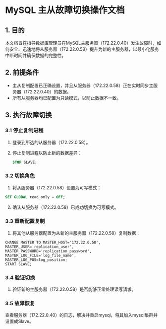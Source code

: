 





# MySQL 主从故障切换操作文档

## 1. 目的

​    本文档旨在指导数据库管理员在MySQL主服务器（172.22.0.40）发生故障时，如何安全、迅速地将从服务器（172.22.0.58）提升为新的主服务器，以最小化服务中断时间并确保数据的完整性。

## 2. 前提条件

- 主从复制配置已正确设置，并且从服务器（172.22.0.58）正在实时同步主服务器（172.22.0.40）的数据。
- 所有从服务器均已配置为只读模式，以防止数据不一致。

## 3. 执行故障切换

### 3.1 停止复制进程

1. 登录到所选的从服务器（172.22.0.58）。

2. 停止复制进程以防止新的数据差异：

   ```sql
   STOP SLAVE;
   ```

### 3.2 切换角色

1. 将从服务器（172.22.0.58）设置为可写模式：

```sql
SET GLOBAL read_only = OFF;
```

2. 确认从服务器（172.22.0.58）已成功切换为可写模式。

### 3.3 重新配置复制

1. 将其他从服务器配置为从新的主服务器（172.22.0.58）复制数据：

```
CHANGE MASTER TO MASTER_HOST='172.22.0.58', 
MASTER_USER='replication_user', 
MASTER_PASSWORD='replication_password', 
MASTER_LOG_FILE='log_file_name', 
MASTER_LOG_POS=log_position;
START SLAVE;
```

### 3.4 验证切换

1. 验证新的主服务器（172.22.0.58）是否能够正常处理读写请求。

### 3.5 故障恢复

查看服务器（172.22.0.40）的日志，解决并重启mysql，将其加入mysql集群并设置成Slave。













